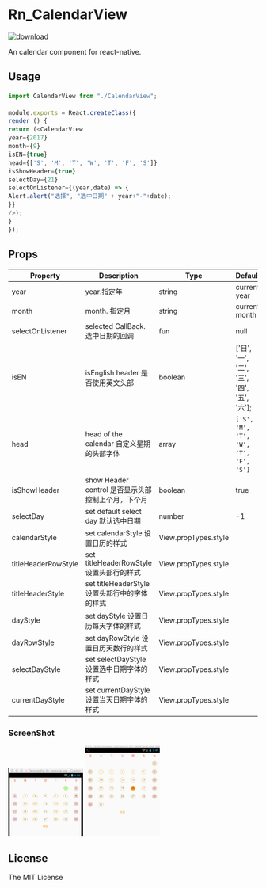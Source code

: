 # Rn_CalendarView
[![download][download-image]][download-url]

[npm-image]:https://github.com/wisn-mirror/Rn_CalendarView
[npm-url]:https://github.com/wisn-mirror/Rn_CalendarView
[download-image]: https://github.com/wisn-mirror/Rn_CalendarView
[download-url]: https://github.com/wisn-mirror/Rn_CalendarView

An  calendar component for react-native.

## Usage

```js
import CalendarView from "./CalendarView";

module.exports = React.createClass({
render () {
return (<CalendarView
year={2017}
month={9}
isEN={true}
head={['S', 'M', 'T', 'W', 'T', 'F', 'S']}
isShowHeader={true}
selectDay={21}
selectOnListener={(year,date) => {
Alert.alert("选择", "选中日期" + year+"-"+date);
}}
/>);
}
});
```

## Props

Property  | Description | Type | Default | note
----------|-------------|------|---------|------
year | year.指定年 | string | current year |
month | month. 指定月| string | current month |
selectOnListener | selected CallBack.选中日期的回调 | fun | null |
isEN | isEnglish header 是否使用英文头部 | boolean | ['日', '一', '二', '三', '四', '五', '六']; |
head | head of the calendar  自定义星期的头部字体| array | `['S', 'M', 'T', 'W', 'T', 'F', 'S']` |
isShowHeader | show Header control 是否显示头部控制上个月，下个月 | boolean | true |
selectDay | set default select day 默认选中日期| number | -1 |
calendarStyle | set calendarStyle 设置日历的样式| View.propTypes.style | |
titleHeaderRowStyle | set titleHeaderRowStyle 设置头部行的样式| View.propTypes.style | |
titleHeaderStyle | set titleHeaderStyle 设置头部行中的字体的样式| View.propTypes.style | |
dayStyle | set dayStyle 设置日历每天字体的样式| View.propTypes.style | |
dayRowStyle | set dayRowStyle 设置日历天数行的样式| View.propTypes.style | |
selectDayStyle | set selectDayStyle 设置选中日期字体的样式| View.propTypes.style | |
currentDayStyle | set currentDayStyle 设置当天日期字体的样式| View.propTypes.style | |


### ScreenShot

<img width="30%" src="./img/screenshot_en.png" />



<img width="30%" src="./img/screenshot.jpg" />

## License

The MIT License
